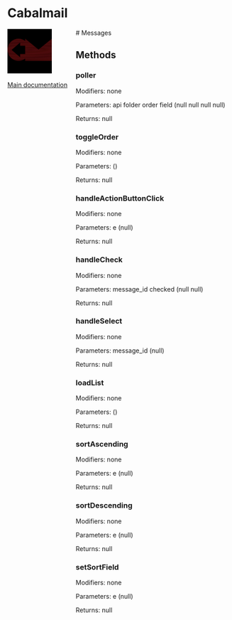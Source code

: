 # Cabalmail
<div style="width: 10em; float:left; height: 100%; padding-right: 1em;"><img src="/docs/logo.png" width="100" />
<p><a href="/README.md">Main documentation</a></p>
</div><div style="padding-left: 11em;">
# Messages


## Methods
### poller
Modifiers: none

Parameters: api
folder
order
field (null
null
null
null)

Returns: null

### toggleOrder
Modifiers: none

Parameters:  ()

Returns: null

### handleActionButtonClick
Modifiers: none

Parameters: e (null)

Returns: null

### handleCheck
Modifiers: none

Parameters: message_id
checked (null
null)

Returns: null

### handleSelect
Modifiers: none

Parameters: message_id (null)

Returns: null

### loadList
Modifiers: none

Parameters:  ()

Returns: null

### sortAscending
Modifiers: none

Parameters: e (null)

Returns: null

### sortDescending
Modifiers: none

Parameters: e (null)

Returns: null

### setSortField
Modifiers: none

Parameters: e (null)

Returns: null

</div>
